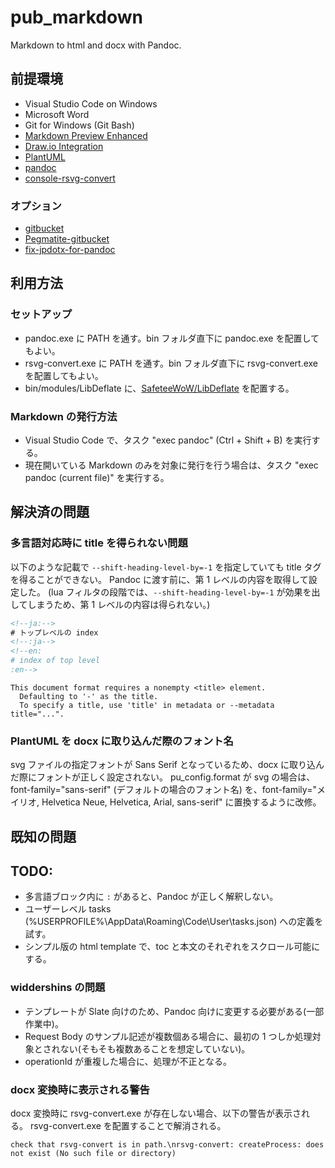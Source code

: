 # pub_markdown

Markdown to html and docx with Pandoc.

## 前提環境

+ Visual Studio Code on Windows
+ Microsoft Word
+ Git for Windows (Git Bash)
+ [Markdown Preview Enhanced](https://marketplace.visualstudio.com/items?itemName=shd101wyy.markdown-preview-enhanced)
+ [Draw.io Integration](https://marketplace.visualstudio.com/items?itemName=hediet.vscode-drawio)
+ [PlantUML](https://marketplace.visualstudio.com/items?itemName=jebbs.plantuml)
+ [pandoc](https://github.com/jgm/pandoc)
+ [console-rsvg-convert](https://github.com/miyako/console-rsvg-convert)

### オプション

+ [gitbucket](https://github.com/gitbucket/gitbucket)
+ [Pegmatite-gitbucket](https://chromewebstore.google.com/detail/pegmatite-gitbucket/gkdjfofhecooaojkhbohidojebbpcene?pli=1)
+ [fix-jpdotx-for-pandoc](https://github.com/Hondarer/fix-jpdotx-for-pandoc)

## 利用方法

### セットアップ

+ pandoc.exe に PATH を通す。bin フォルダ直下に pandoc.exe を配置してもよい。
+ rsvg-convert.exe に PATH を通す。bin フォルダ直下に rsvg-convert.exe を配置してもよい。
+ bin/modules/LibDeflate に、[SafeteeWoW/LibDeflate](https://github.com/SafeteeWoW/LibDeflate) を配置する。

### Markdown の発行方法

+ Visual Studio Code で、タスク "exec pandoc" (Ctrl + Shift + B) を実行する。
+ 現在開いている Markdown のみを対象に発行を行う場合は、タスク "exec pandoc (current file)" を実行する。

## 解決済の問題

### 多言語対応時に title を得られない問題

以下のような記載で `--shift-heading-level-by=-1` を指定していても title タグを得ることができない。
Pandoc に渡す前に、第 1 レベルの内容を取得して設定した。
(lua フィルタの段階では、`--shift-heading-level-by=-1` が効果を出してしまうため、第 1 レベルの内容は得られない。)

```html
<!--ja:-->
# トップレベルの index
<!--:ja-->
<!--en:
# index of top level
:en-->
```

```text
This document format requires a nonempty <title> element.
  Defaulting to '-' as the title.
  To specify a title, use 'title' in metadata or --metadata title="...".
```

### PlantUML を docx に取り込んだ際のフォント名

svg ファイルの指定フォントが Sans Serif となっているため、docx に取り込んだ際にフォントが正しく設定されない。
pu_config.format が svg の場合は、font-family="sans-serif" (デフォルトの場合のフォント名) を、font-family="メイリオ, Helvetica Neue, Helvetica, Arial, sans-serif" に置換するように改修。

## 既知の問題

## TODO:

+ 多言語ブロック内に `:` があると、Pandoc が正しく解釈しない。
+ ユーザーレベル tasks (%USERPROFILE%\AppData\Roaming\Code\User\tasks.json) への定義を試す。
+ シンプル版の html template で、toc と本文のそれぞれをスクロール可能にする。

### widdershins の問題

+ テンプレートが Slate 向けのため、Pandoc 向けに変更する必要がある(一部作業中)。
+ Request Body のサンプル記述が複数個ある場合に、最初の 1 つしか処理対象とされない(そもそも複数あることを想定していない)。
+ operationId が重複した場合に、処理が不正となる。

### docx 変換時に表示される警告

docx 変換時に rsvg-convert.exe が存在しない場合、以下の警告が表示される。
rsvg-convert.exe を配置することで解消される。

```text
check that rsvg-convert is in path.\nrsvg-convert: createProcess: does not exist (No such file or directory)
```
